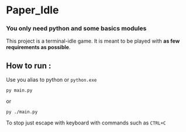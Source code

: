 # Paper_Idle
### You only need python and some basics modules
This project is a terminal-idle game.
It is meant to be played with **as few requirements as possible**.

## How to run :
Use you alias to python or `python.exe`
```
py main.py
```
or
```
py ./main.py
```
To stop just escape with keyboard with commands such as `CTRL+C`
